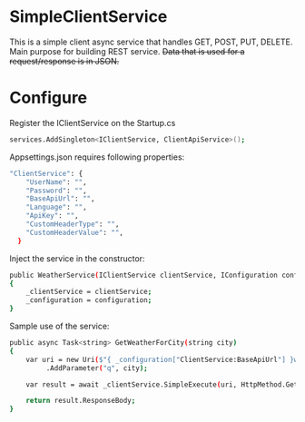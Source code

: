 # SimpleClientService

This is a simple client async service that handles GET, POST, PUT, DELETE.
Main purpose for building REST service.
~~Data that is used for a request/response is in JSON.~~

# Configure
Register the IClientService on the Startup.cs
```sh
services.AddSingleton<IClientService, ClientApiService>();
```

Appsettings.json requires following properties:
```sh
"ClientService": {
    "UserName": "",
    "Password": "",
    "BaseApiUrl": "",
    "Language": "",
    "ApiKey": "",
    "CustomHeaderType": "",
    "CustomHeaderValue": "",
  }
```

Inject the service in the constructor:
```sh
public WeatherService(IClientService clientService, IConfiguration configuration)
{
    _clientService = clientService;
    _configuration = configuration;
}
```

Sample use of the service:
```sh
public async Task<string> GetWeatherForCity(string city)
{
    var uri = new Uri($"{ _configuration["ClientService:BaseApiUrl"] }weather")
         .AddParameter("q", city);

    var result = await _clientService.SimpleExecute(uri, HttpMethod.Get);

    return result.ResponseBody;
}
```
